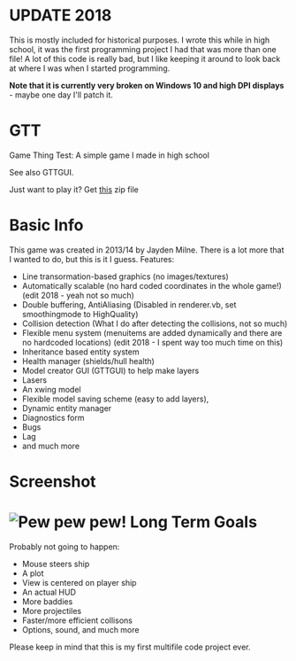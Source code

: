 UPDATE 2018
===========
This is mostly included for historical purposes. I wrote this while in high school, it was the first programming project I had that was more than one file!
A lot of this code is really bad, but I like keeping it around to look back at where I was when I started programming.

**Note that it is currently very broken on Windows 10 and high DPI displays** - maybe one day I'll patch it.



GTT
===

Game Thing Test: A simple game I made in high school

See also GTTGUI.

Just want to play it? Get [this](http://github.com/jaydenmilne/GTT/raw/master/GameThingTest/Misc/GameThingTest.zip) zip file



Basic Info
===

This game was created in 2013/14 by Jayden Milne. There is a lot more that I wanted to do, but this is it I guess.
Features: 
- Line transormation-based graphics (no images/textures) 
- Automatically scalable (no hard coded coordinates in the whole game!) (edit 2018 - yeah not so much)
- Double buffering, AntiAliasing (Disabled in renderer.vb, set smoothingmode to HighQuality)
- Collision detection (What I do after detecting the collisions, not so much)
- Flexible menu system (menuitems are added dynamically and there are no hardcoded locations) (edit 2018 - I spent way too much time on this)
- Inheritance based entity system 
- Health manager (shields/hull health)
- Model creator GUI (GTTGUI) to help make layers
- Lasers
- An xwing model
- Flexible model saving scheme (easy to add layers),
- Dynamic entity manager
- Diagnostics form
- Bugs
- Lag
- and much more

Screenshot
===
![Pew pew pew!](http://i.imgur.com/J2yuEBf.png "Shooting things")
Long Term Goals
===
Probably not going to happen:

- Mouse steers ship
- A plot
- View is centered on player ship
- An actual HUD
- More baddies
- More projectiles
- Faster/more efficient collisons
- Options, sound, and much more

Please keep in mind that this is my first multifile code project ever.